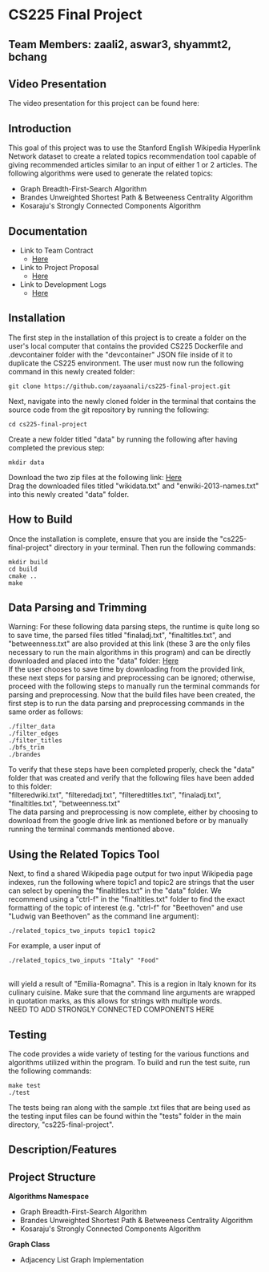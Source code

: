 # CS225 Final Project

## Team Members: zaali2, aswar3, shyammt2, bchang

## Video Presentation
The video presentation for this project can be found here:

## Introduction
This goal of this project was to use the Stanford English Wikipedia Hyperlink Network dataset to create a related topics recommendation tool capable of giving recommended articles similar to an input of either 1 or 2 articles. The following algorithms were used to generate the related topics:
* Graph Breadth-First-Search Algorithm
* Brandes Unweighted Shortest Path & Betweeness Centrality Algorithm
* Kosaraju's Strongly Connected Components Algorithm


## Documentation
* Link to Team Contract
    * [Here](https://github.com/zayaanali/cs225-final-project/blob/main/documents/contract.md)
* Link to Project Proposal
    * [Here](https://github.com/zayaanali/cs225-final-project/blob/main/documents/proposal.md)
* Link to Development Logs
    * [Here](https://github.com/zayaanali/cs225-final-project/blob/main/documents/devlog.md)

## Installation
The first step in the installation of this project is to create a folder on the user's local computer 
that contains the provided CS225 Dockerfile and .devcontainer folder with the "devcontainer" JSON file inside of 
it to duplicate the CS225 environment. The user must now run the following command in this newly created folder:<br>
``` 
git clone https://github.com/zayaanali/cs225-final-project.git
```
Next, navigate into the newly cloned folder in the terminal that contains the source code from the git repository by running the following:<br>
```
cd cs225-final-project
```
Create a new folder titled "data" by running the following after having completed the previous step:<br>
```
mkdir data
```
Download the two zip files at the following link: [Here](https://snap.stanford.edu/data/enwiki-2013.html)<br>
Drag the downloaded files titled "wikidata.txt" and "enwiki-2013-names.txt" into this newly created "data" folder.

## How to Build
Once the installation is complete, ensure that you are inside the "cs225-final-project" directory in your terminal. Then run the following commands:<br>
```
mkdir build
cd build
cmake ..
make
```
## Data Parsing and Trimming
Warning: For these following data parsing steps, the runtime is quite long so to save time, the parsed files titled "finaladj.txt", "finaltitles.txt", and "betweenness.txt" are also provided at this link (these 3 are the only files necessary to run the main algorithms in this program) and can be directly downloaded and placed into the "data" folder: [Here](https://drive.google.com/drive/folders/1D4qHG6QAGv98keLUF5j7drPEF9_2byoq?usp=sharing)<br>
If the user chooses to save time by downloading from the provided link, these next steps for parsing and preprocessing can be ignored; otherwise, proceed with the following steps to manually run the terminal commands for parsing and preprocessing.
Now that the build files have been created, the first step is to run the data parsing and preprocessing commands in the same order as follows:<br>
```
./filter_data
./filter_edges
./filter_titles
./bfs_trim
./brandes
```
To verify that these steps have been completed properly, check the "data" folder that was created and verify that the following files have been added to this folder:<br>
"filteredwiki.txt", "filteredadj.txt", "filteredtitles.txt", "finaladj.txt", "finaltitles.txt", "betweenness.txt"<br>
The data parsing and preprocessing is now complete, either by choosing to download from the google drive link as mentioned before or by manually running the terminal commands mentioned above.
## Using the Related Topics Tool
Next, to find a shared Wikipedia page output for two input Wikipedia page indexes, run the following where topic1 and topic2 are strings that the user can select by opening the "finaltitles.txt" in the "data" folder. We recommend using a "ctrl-f" in the "finaltitles.txt" folder to find the exact formatting of the topic of interest (e.g. "ctrl-f" for "Beethoven" and use "Ludwig van Beethoven" as the command line argument):
```
./related_topics_two_inputs topic1 topic2
```
For example, a user input of<br>
```
./related_topics_two_inputs "Italy" "Food"
```
<br>will yield a result of "Emilia-Romagna". This is a region in Italy known for its culinary cuisine. Make sure that the command line arguments are wrapped in quotation marks, as this allows for strings with multiple words.
<br>NEED TO ADD STRONGLY CONNECTED COMPONENTS HERE

## Testing
The code provides a wide variety of testing for the various functions and algorithms utilized within the program. To build and run the test suite, run the following commands:<br>
```
make test
./test
```
The tests being ran along with the sample .txt files that are being used as the testing input files can be found within the "tests" folder in the main directory, "cs225-final-project".

## Description/Features

## Project Structure

**Algorithms Namespace**
* Graph Breadth-First-Search Algorithm
* Brandes Unweighted Shortest Path & Betweeness Centrality Algorithm
* Kosaraju's Strongly Connected Components Algorithm

**Graph Class**
* Adjacency List Graph Implementation




